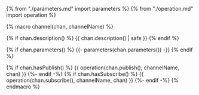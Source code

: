 {% from "./parameters.md" import parameters %}
{% from "./operation.md" import operation %}

{% macro channel(chan, channelName) %}
<a name="channel-{{channelName}}"></a>

{% if chan.description() %}
{{ chan.description() | safe }}
{% endif %}

{% if chan.parameters() %}
{{- parameters(chan.parameters()) -}}
{% endif %}

{% if chan.hasPublish() %}
{{ operation(chan.publish(), channelName, chan) }}
{%- endif -%}
{% if chan.hasSubscribe() %}
{{ operation(chan.subscribe(), channelName, chan) }}
{%- endif -%}
{% endmacro %}
